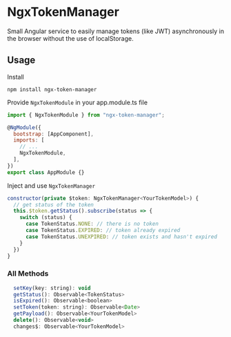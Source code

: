 # NgxTokenManager

Small Angular service to easily manage tokens (like JWT) asynchronously in the browser without the use of localStorage.

## Usage

Install

`npm install ngx-token-manager`

Provide `NgxTokenModule` in your app.module.ts file

```javascript
import { NgxTokenModule } from "ngx-token-manager";

@NgModule({
  bootstrap: [AppComponent],
  imports: [
    // ...
    NgxTokenModule,
  ],
})
export class AppModule {}
```

Inject and use `NgxTokenManager`

```javascript
constructor(private $token: NgxTokenManager<YourTokenModel>) {
  // get status of the token
  this.$token.getStatus().subscribe(status => {
    switch (status) {
      case TokenStatus.NONE: // there is no token
      case TokenStatus.EXPIRED: // token already expired
      case TokenStatus.UNEXPIRED: // token exists and hasn't expired
    }
  })
}
```

### All Methods

```javascript
  setKey(key: string): void
  getStatus(): Observable<TokenStatus>
  isExpired(): Observable<boolean>
  setToken(token: string): Observable<Date>
  getPayload(): Observable<YourTokenModel>
  delete(): Observable<void>
  changes$: Observable<YourTokenModel>
```
